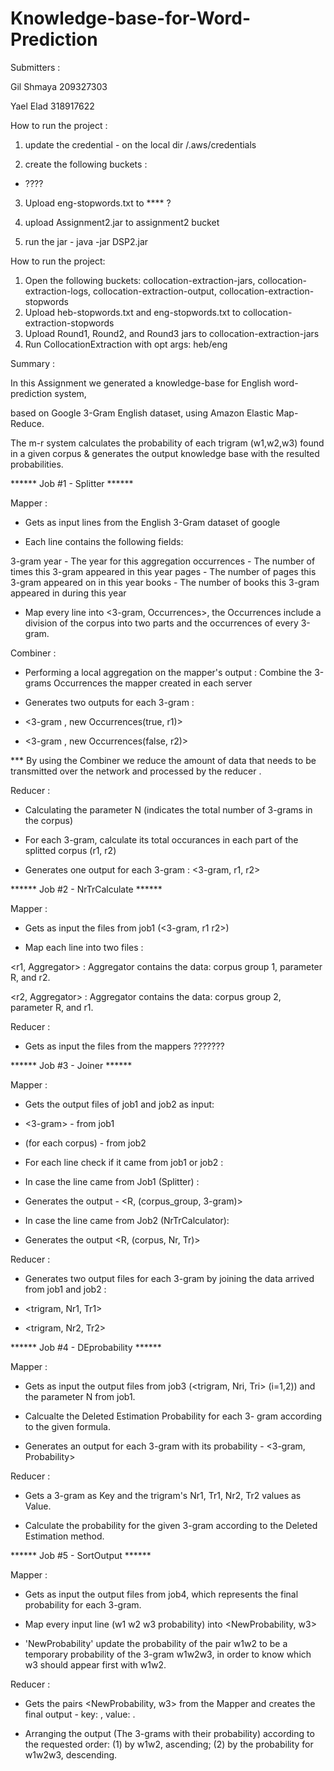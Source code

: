 # Knowledge-base-for-Word-Prediction

Submitters :

Gil Shmaya 209327303

Yael Elad 318917622



How to run the project :

1. update the credential - on the local dir /.aws/credentials

2. create the following buckets :

* ????

3. Upload eng-stopwords.txt to **** ?

3. upload Assignment2.jar to assignment2 bucket

4. run the jar - java -jar DSP2.jar



How to run the project:
1. Open the following buckets: collocation-extraction-jars, collocation-extraction-logs,
collocation-extraction-output, collocation-extraction-stopwords
2. Upload heb-stopwords.txt and eng-stopwords.txt to collocation-extraction-stopwords
3. Upload Round1, Round2, and Round3 jars to collocation-extraction-jars
4. Run CollocationExtraction with opt args: heb/eng




Summary :


In this Assignment we generated a knowledge-base for English word-prediction system, 

based on Google 3-Gram English dataset, using Amazon Elastic Map-Reduce. 

The m-r system calculates the probability of each trigram (w1,w2,w3) found in a given corpus & generates the output knowledge base with the resulted probabilities.



****** Job #1 - Splitter ******


Mapper :

- Gets as input lines from the English 3-Gram dataset of google 

* Each line contains the following fields:

3-gram 
year - The year for this aggregation
occurrences - The number of times this 3-gram appeared in this year
pages - The number of pages this 3-gram appeared on in this year
books - The number of books this 3-gram appeared in during this year

- Map every line into <3-gram, Occurrences>, the Occurrences include a division of the corpus into two parts and the occurrences of every 3-gram.



Combiner : 

- Performing a local aggregation on the mapper's output : Combine the 3-grams Occurrences the mapper created in each server

- Generates two outputs for each 3-gram :

* <3-gram , new Occurrences(true, r1)> 

* <3-gram , new Occurrences(false, r2)> 


*** By using the Combiner we reduce the amount of data that needs to be transmitted over the network and processed by the reducer .



Reducer :

- Calculating the parameter N (indicates the total number of 3-grams in the corpus)

- For each 3-gram, calculate its total occurances in each part of the splitted corpus (r1, r2) 

- Generates one output for each 3-gram : <3-gram, r1, r2>






****** Job #2 - NrTrCalculate ******
 

Mapper :

- Gets as input the files from job1 (<3-gram, r1 r2>)

- Map each line into two files :

<r1, Aggregator> : Aggregator contains the data: corpus group 1, parameter R, and r2.

<r2, Aggregator> : Aggregator contains the data: corpus group 2, parameter R, and r1.


Reducer :

- Gets as input the files from the mappers ???????






****** Job #3 - Joiner ******


Mapper :

- Gets the output files of job1 and job2 as input: 

* <3-gram> <r1> <r2>  - from job1 

* <R> <Nr> <Tr> (for each corpus) - from job2

- For each line check if it came from job1 or job2 :

* In case the line came from Job1 (Splitter) :

- Generates the output - <R, (corpus_group, 3-gram)>
 
* In case the line came from Job2 (NrTrCalculator):

- Generates the output <R, (corpus, Nr, Tr)>


Reducer :

- Generates two output files for each 3-gram by joining the data arrived from job1 and job2 :

* <trigram, Nr1, Tr1> 

* <trigram, Nr2, Tr2>






****** Job #4 - DEprobability ******


Mapper :


- Gets as input the output files from job3 (<trigram, Nri, Tri> (i=1,2)) and the parameter N from job1.

- Calcualte the Deleted Estimation Probability for each 3- gram according to the given formula.

- Generates an output for each 3-gram with its probability - <3-gram, Probability>


Reducer :

- Gets a 3-gram as Key and the trigram's Nr1, Tr1, Nr2, Tr2 values as Value.

- Calculate the probability for the given 3-gram according to the Deleted Estimation method.




****** Job #5 - SortOutput ******


Mapper :

- Gets as input the output files from job4, which represents the final probability for each 3-gram.

- Map every input line (w1 w2 w3 probability) into <NewProbability, w3>

* 'NewProbability' update the probability of the pair w1w2 to be a temporary probability of the 3-gram w1w2w3, in order to know which w3 should appear first with w1w2.


Reducer :

- Gets the pairs <NewProbability, w3> from the Mapper and creates the final output - key: <w1w2w3> , value: <probability of trigram>.

* Arranging the output (The 3-grams with their probability) according to the requested order: (1) by w1w2, ascending; (2) by the probability for w1w2w3, descending.

